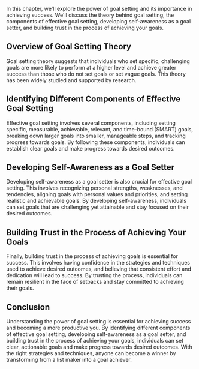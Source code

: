 
In this chapter, we'll explore the power of goal setting and its importance in achieving success. We'll discuss the theory behind goal setting, the components of effective goal setting, developing self-awareness as a goal setter, and building trust in the process of achieving your goals.

Overview of Goal Setting Theory
-------------------------------

Goal setting theory suggests that individuals who set specific, challenging goals are more likely to perform at a higher level and achieve greater success than those who do not set goals or set vague goals. This theory has been widely studied and supported by research.

Identifying Different Components of Effective Goal Setting
----------------------------------------------------------

Effective goal setting involves several components, including setting specific, measurable, achievable, relevant, and time-bound (SMART) goals, breaking down larger goals into smaller, manageable steps, and tracking progress towards goals. By following these components, individuals can establish clear goals and make progress towards desired outcomes.

Developing Self-Awareness as a Goal Setter
------------------------------------------

Developing self-awareness as a goal setter is also crucial for effective goal setting. This involves recognizing personal strengths, weaknesses, and tendencies, aligning goals with personal values and priorities, and setting realistic and achievable goals. By developing self-awareness, individuals can set goals that are challenging yet attainable and stay focused on their desired outcomes.

Building Trust in the Process of Achieving Your Goals
-----------------------------------------------------

Finally, building trust in the process of achieving goals is essential for success. This involves having confidence in the strategies and techniques used to achieve desired outcomes, and believing that consistent effort and dedication will lead to success. By trusting the process, individuals can remain resilient in the face of setbacks and stay committed to achieving their goals.

Conclusion
----------

Understanding the power of goal setting is essential for achieving success and becoming a more productive you. By identifying different components of effective goal setting, developing self-awareness as a goal setter, and building trust in the process of achieving your goals, individuals can set clear, actionable goals and make progress towards desired outcomes. With the right strategies and techniques, anyone can become a winner by transforming from a list maker into a goal achiever.
